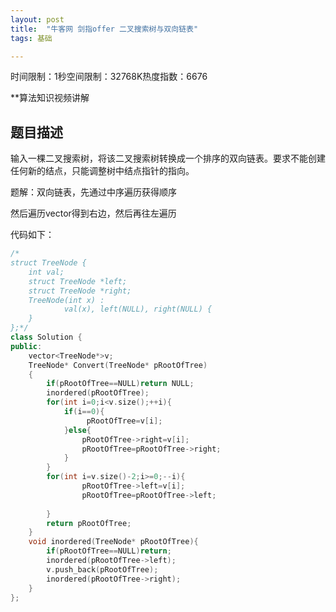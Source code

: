 ```yaml
---
layout: post
title:  "牛客网 剑指offer 二叉搜索树与双向链表"
tags: 基础

---
```

时间限制：1秒空间限制：32768K热度指数：6676

**算法知识视频讲解

## 题目描述

输入一棵二叉搜索树，将该二叉搜索树转换成一个排序的双向链表。要求不能创建任何新的结点，只能调整树中结点指针的指向。



题解：双向链表，先通过中序遍历获得顺序

然后遍历vector得到右边，然后再往左遍历

代码如下：

```c++
/*
struct TreeNode {
	int val;
	struct TreeNode *left;
	struct TreeNode *right;
	TreeNode(int x) :
			val(x), left(NULL), right(NULL) {
	}
};*/
class Solution {
public:
    vector<TreeNode*>v;
    TreeNode* Convert(TreeNode* pRootOfTree)
    {
        if(pRootOfTree==NULL)return NULL;    
        inordered(pRootOfTree);
        for(int i=0;i<v.size();++i){
            if(i==0){
                 pRootOfTree=v[i];
            }else{
                pRootOfTree->right=v[i];
                pRootOfTree=pRootOfTree->right;
            }
        }
        for(int i=v.size()-2;i>=0;--i){
                pRootOfTree->left=v[i];
                pRootOfTree=pRootOfTree->left;
            
        }
        return pRootOfTree;
    }
    void inordered(TreeNode* pRootOfTree){
        if(pRootOfTree==NULL)return;
        inordered(pRootOfTree->left);
        v.push_back(pRootOfTree);
        inordered(pRootOfTree->right);          
    }
};
```


